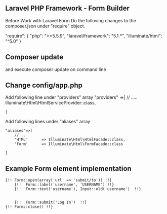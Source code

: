 ## Laravel PHP Framework - Form Builder

Before Work with Laravel Form Do the folloving changes to the composer.json under "require" object.

"require": {
    "php": ">=5.5.9",
    "laravel/framework": "5.1.*",
    "illuminate/html": "^5.0"
}

## Composer update
and execute composer update  on command line

## Change config/app.php
Add following line under "providers" array 
	"providers" =>[
		// .....
		Illuminate\Html\HtmlServiceProvider::class,

	]


Add following lines under "aliases" array 


	"aliases"=>[
		//...
		'HTML'      => Illuminate\Html\HtmlFacade::class,
	    'Form'      => Illuminate\Html\FormFacade::class

	]


## Example  Form element implementation

	{!! Form::open(array('url' => 'submit/to')) !!}
		{!!  Form::label('username', 'USERNAME') !!}
		{!!  Form::text('username'), Input::old('username')  !!}


		{!!  Form::submit('Log In')  !!} 
	{!! Form::close() !!}